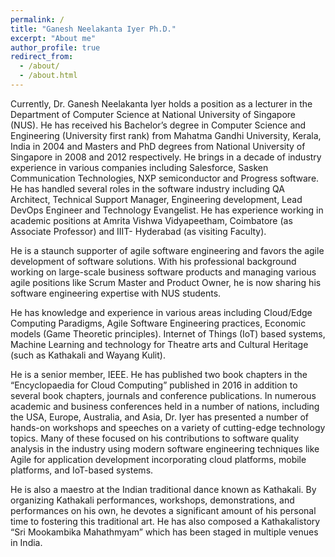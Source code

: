 ```yaml
---
permalink: /
title: "Ganesh Neelakanta Iyer Ph.D."
excerpt: "About me"
author_profile: true
redirect_from: 
  - /about/
  - /about.html
---
```


Currently, Dr. Ganesh Neelakanta Iyer holds a position as a lecturer in the Department of Computer Science at National University of Singapore (NUS). He has received his Bachelor’s degree in Computer Science and Engineering (University first rank) from Mahatma Gandhi University, Kerala, India in 2004 and Masters and PhD degrees from National University of Singapore in 2008 and 2012 respectively. He brings in a decade of industry experience in various companies including Salesforce, Sasken Communication Technologies, NXP semiconductor and Progress software. He has handled several roles in the software industry including QA Architect, Technical Support Manager, Engineering development, Lead DevOps Engineer and Technology Evangelist. He has experience working in academic positions at Amrita Vishwa Vidyapeetham, Coimbatore (as Associate Professor) and IIIT- Hyderabad (as visiting Faculty). 

He is a staunch supporter of agile software engineering and favors the agile development of software solutions. With his professional background working on large-scale business software products and managing various agile positions like Scrum Master and Product Owner, he is now sharing his software engineering expertise with NUS students.

He has knowledge and experience in various areas including Cloud/Edge Computing Paradigms, Agile Software Engineering practices, Economic models (Game Theoretic principles). Internet of Things (IoT) based systems, Machine Learning and technology for Theatre arts and Cultural Heritage (such as Kathakali and Wayang Kulit). 

He is a senior member, IEEE. He has published two book chapters in the “Encyclopaedia for Cloud Computing” published in 2016 in addition to several book chapters, journals and conference publications. In numerous academic and business conferences held in a number of nations, including the USA, Europe, Australia, and Asia, Dr. Iyer has presented a number of hands-on workshops and speeches on a variety of cutting-edge technology topics. Many of these focused on his contributions to software quality analysis in the industry using modern software engineering techniques like Agile for application development incorporating cloud platforms, mobile platforms, and IoT-based systems.

He is also a maestro at the Indian traditional dance known as Kathakali. By organizing Kathakali performances, workshops, demonstrations, and performances on his own, he devotes a significant amount of his personal time to fostering this traditional art. He has also composed a Kathakalistory “Sri Mookambika Mahathmyam” which has been staged in multiple venues in India.
